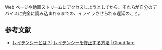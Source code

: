 Web ページや動画ストリームにアクセスしようとしてから、それらが自分のデバイスに完全に読み込まれるまでの、イライラさせられる遅延のこと。

## 参考文献
- [レイテンシーとは？| レイテンシーを修正する方法 | Cloudflare](https://www.cloudflare.com/ja-jp/learning/performance/glossary/what-is-latency/)
